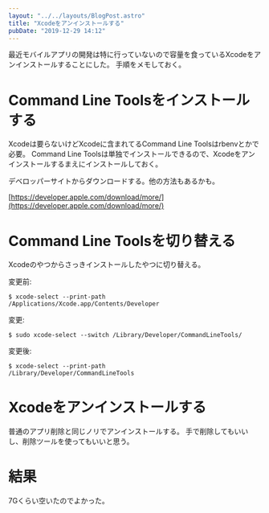 ```yaml
---
layout: "../../layouts/BlogPost.astro"
title: "Xcodeをアンインストールする"
pubDate: "2019-12-29 14:12"
---
```

最近モバイルアプリの開発は特に行っていないので容量を食っているXcodeをアンインストールすることにした。
手順をメモしておく。

# Command Line Toolsをインストールする

Xcodeは要らないけどXcodeに含まれてるCommand Line Toolsはrbenvとかで必要。
Command Line Toolsは単独でインストールできるので、Xcodeをアンインストールするまえにインストールしておく。

デベロッパーサイトからダウンロードする。他の方法もあるかも。

[https://developer.apple.com/download/more/](https://developer.apple.com/download/more/)

# Command Line Toolsを切り替える

Xcodeのやつからさっきインストールしたやつに切り替える。

変更前:

```
$ xcode-select --print-path
/Applications/Xcode.app/Contents/Developer
```

変更:

```
$ sudo xcode-select --switch /Library/Developer/CommandLineTools/
```

変更後:

```
$ xcode-select --print-path
/Library/Developer/CommandLineTools
```

# Xcodeをアンインストールする

普通のアプリ削除と同じノリでアンインストールする。
手で削除してもいいし、削除ツールを使ってもいいと思う。

# 結果

7Gくらい空いたのでよかった。

